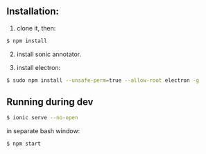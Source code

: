 ## Installation:
1. clone it, then:
```bash
$ npm install
```
2. install sonic annotator.

3. install electron:
```bash
$ sudo npm install --unsafe-perm=true --allow-root electron -g
```


## Running during dev
```bash
$ ionic serve --no-open
```
in separate bash window:
```bash
$ npm start
```

